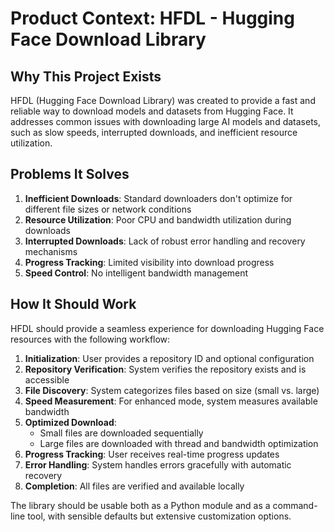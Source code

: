 # Product Context: HFDL - Hugging Face Download Library

## Why This Project Exists
HFDL (Hugging Face Download Library) was created to provide a fast and reliable way to download models and datasets from Hugging Face. It addresses common issues with downloading large AI models and datasets, such as slow speeds, interrupted downloads, and inefficient resource utilization.

## Problems It Solves
1. **Inefficient Downloads**: Standard downloaders don't optimize for different file sizes or network conditions
2. **Resource Utilization**: Poor CPU and bandwidth utilization during downloads
3. **Interrupted Downloads**: Lack of robust error handling and recovery mechanisms
4. **Progress Tracking**: Limited visibility into download progress
5. **Speed Control**: No intelligent bandwidth management

## How It Should Work
HFDL should provide a seamless experience for downloading Hugging Face resources with the following workflow:

1. **Initialization**: User provides a repository ID and optional configuration
2. **Repository Verification**: System verifies the repository exists and is accessible
3. **File Discovery**: System categorizes files based on size (small vs. large)
4. **Speed Measurement**: For enhanced mode, system measures available bandwidth
5. **Optimized Download**:
   - Small files are downloaded sequentially
   - Large files are downloaded with thread and bandwidth optimization
6. **Progress Tracking**: User receives real-time progress updates
7. **Error Handling**: System handles errors gracefully with automatic recovery
8. **Completion**: All files are verified and available locally

The library should be usable both as a Python module and as a command-line tool, with sensible defaults but extensive customization options.